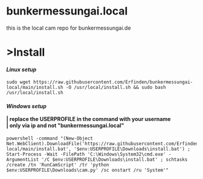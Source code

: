 # bunkermessungai.local
this is the local cam repo for bunkermessungai.de


# >Install
#### *Linux setup* <br>

    sudo wget https://raw.githubusercontent.com/Erfinden/bunkermessungai-local/main/install.sh -O /usr/local/install.sh && sudo bash /usr/local/install.sh

#### *Windows setup* <br><br> | replace the USERPROFILE in the command with your username<br>| only via ip and not "bunkermessungai.local"<br>

    powershell -command "(New-Object Net.WebClient).DownloadFile('https://raw.githubusercontent.com/Erfinden/bunkermessungai-local/main/install.bat', '$env:USERPROFILE\Downloads\install.bat') ; Start-Process -Wait -FilePath 'C:\Windows\System32\cmd.exe' -ArgumentList '/C $env:USERPROFILE\Downloads\install.bat' ; schtasks /create /tn 'RunCamScript' /tr 'python $env:USERPROFILE\Downloads\cam.py' /sc onstart /ru 'System'"

